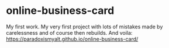 # online-business-card
My first work.
My very first project with lots of mistakes made by carelessness and of course then rebuilds.
And voila: https://paradoxismyalt.github.io/online-business-card/
